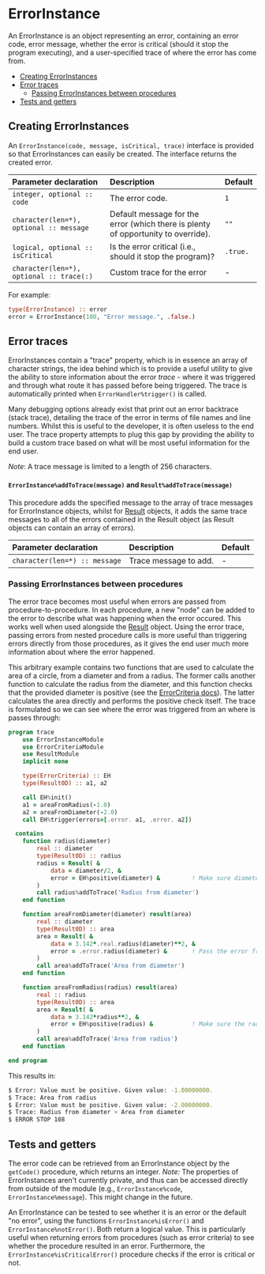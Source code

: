 # ErrorInstance

An ErrorInstance is an object representing an error, containing an error code, error message, whether the error is critical (should it stop the program executing), and a user-specified trace of where the error has come from.

- [Creating ErrorInstances](#creating)
- [Error traces](#traces)
    - [Passing ErrorInstances between procedures](#traces-passing)
- [Tests and getters](#tests)

<a name="creating"></a>
## Creating ErrorInstances

An `ErrorInstance(code, message, isCritical, trace)` interface is provided so that ErrorInstances can easily be created. The interface returns the created error.

| Parameter declaration | Description | Default |
| :--- | :--- | :--- |
| `integer, optional :: code` | The error code. | `1` |
| `character(len=*), optional :: message` | Default message for the error (which there is plenty of opportunity to override). | `""` |
| `logical, optional :: isCritical` | Is the error critical (i.e., should it stop the program)? | `.true.` |
| `character(len=*), optional :: trace(:)` | Custom trace for the error | - |

For example:

```fortran
type(ErrorInstance) :: error
error = ErrorInstance(100, "Error message.", .false.)
```

<a name="traces"></a>
## Error traces

ErrorInstances contain a "trace" property, which is in essence an array of character strings, the idea behind which is to provide a useful utility to give the ability to store information about the error *trace* - where it was triggered and through what route it has passed before being triggered. The trace is automatically printed when `ErrorHandler%trigger()` is called.

Many debugging options already exist that print out an error backtrace (stack trace), detailing the trace of the error in terms of file names and line numbers. Whilst this is useful to the developer, it is often useless to the end user. The trace property attempts to plug this gap by providing the ability to build a custom trace based on what will be most useful information for the end user.

*Note*: A trace message is limited to a length of 256 characters.

#### `ErrorInstance%addToTrace(message)` and `Result%addToTrace(message)`
This procedure adds the specified message to the array of trace messages for ErrorInstance objects, whilst for [Result](Result.md) objects, it adds the same trace messages to all of the errors contained in the Result object (as Result objects can contain an array of errors).

| Parameter declaration | Description | Default |
| :--- | :--- | :--- |
| `character(len=*) :: message` | Trace message to add. | - |

<a name="traces-passing"></a>
### Passing ErrorInstances between procedures
The error trace becomes most useful when errors are passed from procedure-to-procedure. In each procedure, a new "node" can be added to the error to describe what was happening when the error occured. This works well when used alongside the [Result](Result.md) object. Using the error trace, passing errors from nested procedure calls is more useful than triggering errors directly from those procedures, as it gives the end user much more information about where the error happened.

This arbitrary example contains two functions that are used to calculate the area of a circle, from a diameter and from a radius. The former calls another function to calculate the radius from the diameter, and this function checks that the provided diameter is positive (see the [ErrorCriteria docs](ErrorCriteria.md)). The latter calculates the area directly and performs the positive check itself. The trace is formulated so we can see where the error was triggered from an where is passes through:

```fortran
program trace
    use ErrorInstanceModule
    use ErrorCriteriaModule
    use ResultModule
    implicit none

    type(ErrorCriteria) :: EH
    type(Result0D) :: a1, a2

    call EH%init()
    a1 = areaFromRadius(-1.0)
    a2 = areaFromDiameter(-2.0)
    call EH%trigger(errors=[.error. a1, .error. a2])

  contains
    function radius(diameter)
        real :: diameter
        type(Result0D) :: radius
        radius = Result( &
            data = diameter/2, &
            error = EH%positive(diameter) &         ! Make sure diameter is positive
        )
        call radius%addToTrace('Radius from diameter')
    end function

    function areaFromDiameter(diameter) result(area)
        real :: diameter
        type(Result0D) :: area
        area = Result( &
            data = 3.142*.real.radius(diameter)**2, &
            error = .error.radius(diameter) &       ! Pass the error from the radius() function
        )
        call area%addToTrace('Area from diameter')
    end function

    function areaFromRadius(radius) result(area)
        real :: radius
        type(Result0D) :: area
        area = Result( &
            data = 3.142*radius**2, &
            error = EH%positive(radius) &           ! Make sure the radius is positive
        )
        call area%addToTrace('Area from radius')
    end function

end program
```

This results in:

```bash
$ Error: Value must be positive. Given value: -1.00000000.
$ Trace: Area from radius
$ Error: Value must be positive. Given value: -2.00000000.
$ Trace: Radius from diameter > Area from diameter
$ ERROR STOP 108
```

<a name="tests"></a>
## Tests and getters

The error code can be retrieved from an ErrorInstance object by the `getCode()` procedure, which returns an integer. *Note:* The properties of ErrorInstances aren't currently private, and thus can be accessed directly from outside of the module (e.g., `ErrorInstance%code`, `ErrorInstance%message`). This might change in the future.

An ErrorInstance can be tested to see whether it is an error or the default "no error", using the functions `ErrorInstance%isError()` and `ErrorInstance%notError()`. Both return a logical value. This is particularly useful when returning errors from procedures (such as error criteria) to see whether the procedure resulted in an error. Furthermore, the `ErrorInstance%isCriticalError()` procedure checks if the error is critical or not.